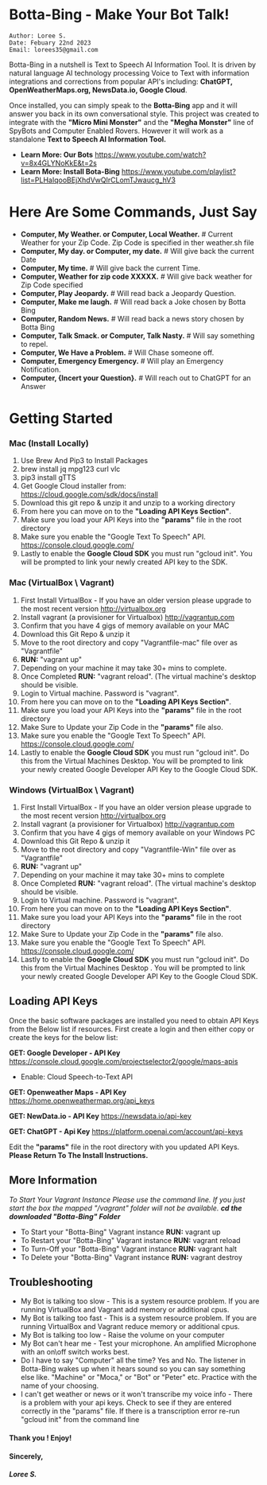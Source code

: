 
# Botta-Bing - Make Your Bot Talk!
```
Author: Loree S.
Date: Febuary 22nd 2023
Email: lorees35@gmail.com
```
Botta-Bing in a nutshell is Text to Speech AI Information Tool. It is driven by natural language AI technology processing Voice to Text with information integrations and corrections from popular API's including: **ChatGPT, OpenWeatherMaps.org, NewsData.io, Google Cloud**.

Once installed, you can simply speak to the **Botta-Bing** app and it will answer you back in its own conversational style. This project was created to integrate with the **"Micro Mini Monster"** and the **"Megha Monster"** line of SpyBots and Computer Enabled Rovers. However it will work as a standalone **Text to Speech AI Information Tool.** 

- **Learn More: Our Bots**
https://www.youtube.com/watch?v=8x4GLYNoKkE&t=2s
- **Learn More: Install Bota-Bing**
https://www.youtube.com/playlist?list=PLHaIqooBEjXhdVwQIrCLomTJwaucg_hV3
# Here Are Some Commands, Just Say
- **Computer, My Weather. or Computer, Local Weather.** # Current Weather for your Zip Code. Zip Code is specified in ther weather.sh file 
- **Computer, My day. or Computer, my date.** # Will give back the current Date 
- **Computer, My time.** # Will give back the current Time.
- **Computer, Weather for zip code XXXXX.** # Will give back weather for Zip Code specified 
- **Computer, Play Jeopardy.** # Will read back a Jeopardy Question.
- **Computer, Make me laugh.** # Will read back a Joke chosen by Botta Bing
- **Computer, Random News.** # Will read back a news story chosen by Botta Bing
- **Computer, Talk Smack. or Computer, Talk Nasty.** # Will say something to repel.
- **Computer, We Have a Problem.** # Will Chase someone off. 
- **Computer, Emergency Emergency.** # Will play an Emergency Notification.
- **Computer, {Incert your Question}.** # Will reach out to ChatGPT for an Answer

# Getting Started
### Mac (Install Locally)
 1. Use Brew And Pip3 to Install Packages   
 2. brew install jq mpg123 curl vlc  
 3. pip3 install gTTS   
 4. Get Google Cloud installer from:
    https://cloud.google.com/sdk/docs/install   
 5.  Download this git repo & unzip it
    and unzip to a working directory   
 6. From here you can move on to the **"Loading API Keys Section"**.
 7. Make sure you load your API Keys into the **"params"** file in the root directory
 8. Make sure you enable the "Google Text To Speech" API. https://console.cloud.google.com/
 9. Lastly to enable the **Google Cloud SDK** you must run "gcloud init". You will be prompted to link your newly created API key to the SDK. 
  
### Mac (VirtualBox \ Vagrant)
  1. First Install VirtualBox - If you have an older version please upgrade to the most recent version http://virtualbox.org
  2. Install vagrant (a provisioner for Virtualbox) http://vagrantup.com
  3. Confirm that you have 4 gigs of memory available on your MAC
  4. Download this Git Repo & unzip it
  5. Move to the root directory and copy "Vagrantfile-mac" file over as "Vagrantfile"
  6. **RUN:** "vagrant up"
  7. Depending on your machine it may take 30+ mins to complete.
  8. Once Completed **RUN:** "vagrant reload". (The virtual machine's desktop should be visible.
  9. Login to Virtual machine.  Password is "vagrant".
  10. From here you can move on to the **"Loading API Keys Section"**. 
 11. Make sure you load your API Keys into the **"params"** file in the root directory
 12. Make Sure to Update your Zip Code in the **"params"** file also.
 13. Make sure you enable the "Google Text To Speech" API. https://console.cloud.google.com/
 14. Lastly to enable the **Google Cloud SDK** you must run "gcloud init". Do this from the Virtual Machines Desktop. You will be prompted to link your newly created Google Developer API Key to the Google Cloud SDK.
  
### Windows (VirtualBox \ Vagrant)
  1. First Install VirtualBox - If you have an older version please upgrade to the most recent version http://virtualbox.org
  2. Install vagrant (a provisioner for Virtualbox) http://vagrantup.com
  3. Confirm that you have 4 gigs of memory available on your Windows PC
  4. Download this Git Repo & unzip it
  5. Move to the root directory and copy "Vagrantfile-Win" file over as "Vagrantfile" 
  6. **RUN:** "vagrant up"
  7. Depending on your machine it may take 30+ mins to complete
  8. Once Completed **RUN:** "vagrant reload". (The virtual machine's desktop should be visible.
  9. Login to Virtual machine.  Password is "vagrant".
  10. From here you can move on to the **"Loading API Keys Section"**.
  11. Make sure you load your API Keys into the **"params"** file in the root directory
  12. Make Sure to Update your Zip Code in the **"params"** file also.
  13. Make sure you enable the "Google Text To Speech" API. https://console.cloud.google.com/
  14. Lastly to enable the **Google Cloud SDK** you must run "gcloud init". Do this from the Virtual Machines Desktop . You will be prompted to link your newly created Google Developer API Key to the Google Cloud SDK.

## Loading API Keys
Once the basic software packages are installed you need to obtain API Keys from the Below list if resources. First create a login and then either copy or create the keys for the below list:

**GET: Google Developer - API Key**
https://console.cloud.google.com/projectselector2/google/maps-apis
- Enable: Cloud Speech-to-Text API

**GET: Openweather Maps - API Key**
https://home.openweathermap.org/api_keys

**GET: NewData.io - API Key**
https://newsdata.io/api-key

**GET: ChatGPT - Api Key**
https://platform.openai.com/account/api-keys

Edit the **"params"** file in the root directory with you updated API Keys.
**Please Return To The Install Instructions.**

## More Information
*To Start Your Vagrant Instance Please use the command line. If you just start the box the mapped "/vagrant" folder will not be available.* 
***cd the downloaded "Botta-Bing" Folder***
- To Start your "Botta-Bing" Vagrant instance **RUN:** vagrant up
- To Restart your "Botta-Bing" Vagrant instance **RUN:** vagrant reload 
- To Turn-Off your "Botta-Bing" Vagrant instance **RUN:** vagrant halt 
- To Delete your "Botta-Bing" Vagrant instance **RUN:** vagrant destroy

## Troubleshooting
- My Bot is talking too slow - This is a system resource problem. If you are running VirtualBox and Vagrant add memory or additional cpus. 
- My Bot is talking too fast - This is a system resource problem. If you are running VirtualBox and Vagrant reduce memory or additional cpus. 
- My Bot is talking too low - Raise the volume on your computer
- My Bot can't hear me - Test your microphone. An amplified Microphone with an on\off switch works best.
- Do I have to say "Computer" all the time? Yes and No. The listener in Botta-Bing wakes up when it hears sound so you can say something else like. "Machine" or "Moca," or "Bot" or "Peter" etc. Practice with the name of your choosing.
- I can't get weather or news or it won't transcribe my voice info - There is a problem with your api keys. Check to see if they are entered correctly in the "params" file.  If there is a transcription error re-run "gcloud init" from the command line

#### Thank you ! Enjoy!
#### Sincerely,
##### Loree S.

